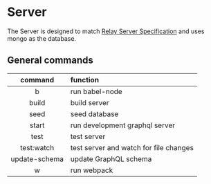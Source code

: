 # Server

The Server is designed to match [Relay Server Specification](https://relay.dev/docs/en/graphql-server-specification) and uses mongo as the database.

## General commands

|    command    | function                               |
| :-----------: | :------------------------------------- |
|       b       | run babel-node                         |
|     build     | build server                           |
|     seed      | seed database                          |
|     start     | run development graphql server         |
|     test      | test server                            |
|  test:watch   | test server and watch for file changes |
| update-schema | update GraphQL schema                  |
|       w       | run webpack                            |
